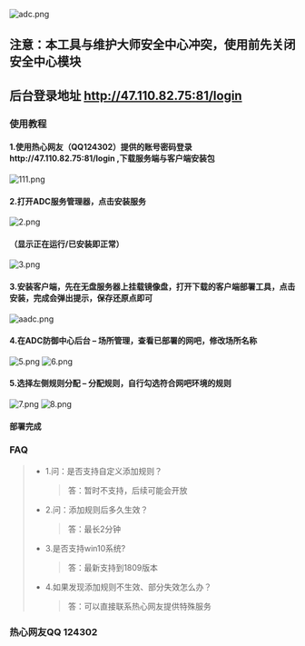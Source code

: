 ![adc.png](https://i.loli.net/2019/04/26/5cc2c34131900.png)
## 注意：本工具与维护大师安全中心冲突，使用前先关闭安全中心模块
## 后台登录地址    http://47.110.82.75:81/login
### 使用教程
#### 1.使用热心网友（QQ124302）提供的账号密码登录http://47.110.82.75:81/login ,下载服务端与客户端安装包
![111.png](https://i.loli.net/2019/04/26/5cc279582feac.png)
#### 2.打开ADC服务管理器，点击安装服务
![2.png](https://i.loli.net/2019/04/26/5cc279de280cf.png)
#### （显示正在运行/已安装即正常）
![3.png](https://i.loli.net/2019/04/26/5cc279dc23bd7.png)
#### 3.安装客户端，先在无盘服务器上挂载镜像盘，打开下载的客户端部署工具，点击安装，完成会弹出提示，保存还原点即可
![aadc.png](https://i.loli.net/2019/05/01/5cc94b670c697.png)
#### 4.在ADC防御中心后台 – 场所管理，查看已部署的网吧，修改场所名称
![5.png](https://i.loli.net/2019/04/26/5cc27bb949bc6.png)
![6.png](https://i.loli.net/2019/04/26/5cc27bb8d6680.png)
#### 5.选择左侧规则分配 – 分配规则，自行勾选符合网吧环境的规则
![7.png](https://i.loli.net/2019/04/26/5cc27bb919ef0.png)
![8.png](https://i.loli.net/2019/04/26/5cc27bb923142.png)
#### 部署完成
### FAQ
> * 1.问：是否支持自定义添加规则？
>   > 答：暂时不支持，后续可能会开放
> * 2.问：添加规则后多久生效？
>   > 答：最长2分钟
> * 3.是否支持win10系统?
>   > 答：最新支持到1809版本
> * 4.如果发现添加规则不生效、部分失效怎么办？
>   > 答：可以直接联系热心网友提供特殊服务
### 热心网友QQ 124302
